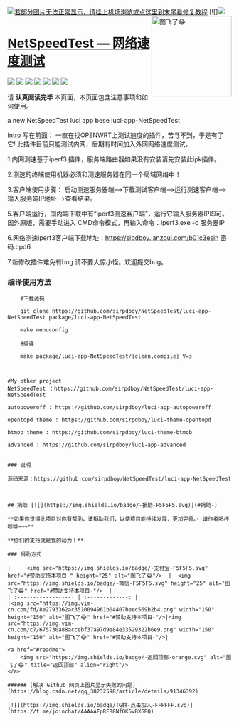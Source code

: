 [![若部分图片无法正常显示，请挂上机场浏览或点这里到末尾看修复教程](https://visitor-badge.glitch.me/badge?page_id=OpenWrt-DIY-visitor-badge)](#解决-github-网页上图片显示失败的问题) [![][![](https://img.shields.io/badge/TG群-点击加入-FFFFFF.svg)](https://t.me/joinchat/AAAAAEpRF88NfOK5vBXGBQ)
<a href="#readme">
    <img src="https://img.vim-cn.com/a1/8713845a4aa922ac96619b0d2fb3d6919d37fc.png" alt="图飞了😂" title="NetSpeedTest" align="right" height="180" />
</a>

[NetSpeedTest — 网络速度测试](https://github.com/sirpdboy/NetSpeedTest)
======================

[![](https://img.shields.io/badge/-目录:-696969.svg)](#readme) [![](https://img.shields.io/badge/-基本介绍-F5F5F5.svg)](#基本介绍-) [![](https://img.shields.io/badge/-近期更新-F5F5F5.svg)](#近期更新-) [![](https://img.shields.io/badge/-注意事项-F5F5F5.svg)](#注意事项-) [![](https://img.shields.io/badge/-OpenWrt小贴士-F5F5F5.svg)](#openwrt-小贴士-) [![](https://img.shields.io/badge/-捐助-F5F5F5.svg)](#捐助-) [![](https://img.shields.io/badge/-鸣谢-F5F5F5.svg)](#鸣谢-)

请 **认真阅读完毕** 本页面，本页面包含注意事项和如何使用。

a new NetSpeedTest luci app bese luci-app-NetSpeedTest

Intro
写在前面：
    一直在找OPENWRT上测试速度的插件，苦寻不到，于是有了它!
    此插件目前只能测试内网，后期有时间加入外网网络速度测试。

1.内网测速基于iperf3 插件，服务端路由器如果没有安装请先安装此ipk插件。

2.测速的终端使用机器必须和测速服务器在同一个局域网络中！

3.客户端使用步骤：
  启动测速服务器端-->下载测试客户端-->运行测速客户端-->输入服务端IP地址-->查看结果。

5.客户端运行，国内端下载中有“iperf3测速客户端”，运行它输入服务器IP即可。
  国外原版，需要手动进入 CMD命令模式，再输入命令：iperf3.exe -c 服务器IP 

6.网络测速iperf3客户端下载地址：https://sipdboy.lanzoui.com/b01c3esih 密码:cpd6

7.新修改插件难免有bug 请不要大惊小怪。欢迎提交bug。


### 编译使用方法
```Brach
    #下载源码
    
    git clone https://github.com/sirpdboy/NetSpeedTest/luci-app-NetSpeedTest package/luci-app-NetSpeedTest
    
    make menuconfig
    
    #编译
    
    make package/luci-app-NetSpeedTest/{clean,compile} V=s
	


#My other project
NetSpeedTest ：https://github.com/sirpdboy/NetSpeedTest/luci-app-NetSpeedTest

autopoweroff : https://github.com/sirpdboy/luci-app-autopoweroff

opentopd theme : https://github.com/sirpdboy/luci-theme-opentopd

btmob theme : https://github.com/sirpdboy/luci-theme-btmob

advanced : https://github.com/sirpdboy/luci-app-advanced


### 说明

源码来源：https://github.com/sirpdboy/NetSpeedTest/luci-app-NetSpeedTest



## 捐助 [![](https://img.shields.io/badge/-捐助-F5F5F5.svg)](#捐助-)

**如果你觉得此项目对你有帮助，请捐助我们，以使项目能持续发展，更加完善。··请作者喝杯咖啡~~~**

**你们的支持就是我的动力！**

### 捐助方式

|     <img src="https://img.shields.io/badge/-支付宝-F5F5F5.svg" href="#赞助支持本项目-" height="25" alt="图飞了😂"/>  |  <img src="https://img.shields.io/badge/-微信-F5F5F5.svg" height="25" alt="图飞了😂" href="#赞助支持本项目-"/>  | 
| :-----------------: | :-------------: |
|<img src="https://img.vim-cn.com/fd/8e2793362ac3510094961b04407beec569b2b4.png" width="150" height="150" alt="图飞了😂" href="#赞助支持本项目-"/>|<img src="https://img.vim-cn.com/c7/675730a88accebf37a97d9e84e33529322b6e9.png" width="150" height="150" alt="图飞了😂" href="#赞助支持本项目-"/>|

<a href="#readme">
    <img src="https://img.shields.io/badge/-返回顶部-orange.svg" alt="图飞了😂" title="返回顶部" align="right"/>
</a>

###### [解决 Github 网页上图片显示失败的问题](https://blog.csdn.net/qq_38232598/article/details/91346392)

[![](https://img.shields.io/badge/TG群-点击加入-FFFFFF.svg)](https://t.me/joinchat/AAAAAEpRF88NfOK5vBXGBQ)

